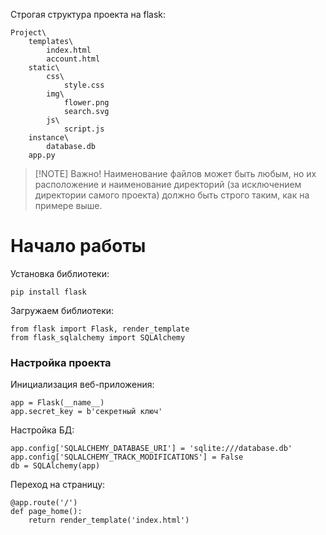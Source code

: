 Строгая структура проекта на flask:
```
Project\
	templates\
		index.html
		account.html
	static\
		css\
			style.css
		img\
			flower.png
			search.svg
		js\
			script.js
	instance\
		database.db
	app.py
```

> [!NOTE] Важно!
> Наименование файлов может быть любым, но их расположение и наименование директорий (за исключением директории самого проекта) должно быть строго таким, как на примере выше.


# Начало работы

Установка библиотеки:
```
pip install flask
```

Загружаем библиотеки:
```
from flask import Flask, render_template
from flask_sqlalchemy import SQLAlchemy
```

### Настройка проекта

Инициализация веб-приложения:
```
app = Flask(__name__)
app.secret_key = b'секретный ключ'
```

Настройка БД:
```
app.config['SQLALCHEMY_DATABASE_URI'] = 'sqlite:///database.db'
app.config['SQLALCHEMY_TRACK_MODIFICATIONS'] = False
db = SQLAlchemy(app)
```

Переход на страницу:
```
@app.route('/')  
def page_home():  
    return render_template('index.html')
```
